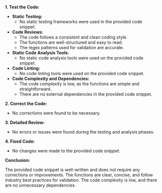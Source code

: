 **1. Test the Code:**

- **Static Testing:**
    - No static testing frameworks were used in the provided code snippet.
- **Code Reviews:**
    - The code follows a consistent and clean coding style.
    - The functions are well-structured and easy to read.
    - The regex patterns used for validation are accurate.
- **Static Code Analysis Tools:**
    - No static code analysis tools were used on the provided code snippet.
- **Code Linting:**
    - No code linting tools were used on the provided code snippet.
- **Code Complexity and Dependencies:**
    - The code complexity is low, as the functions are simple and straightforward.
    - There are no external dependencies in the provided code snippet.

**2. Correct the Code:**

- No corrections were found to be necessary.

**3. Detailed Review:**

- No errors or issues were found during the testing and analysis phases.

**4. Fixed Code:**

- No changes were made to the provided code snippet.

**Conclusion:**

The provided code snippet is well-written and does not require any corrections or improvements. The functions are clear, concise, and follow industry best practices for validation. The code complexity is low, and there are no unnecessary dependencies.